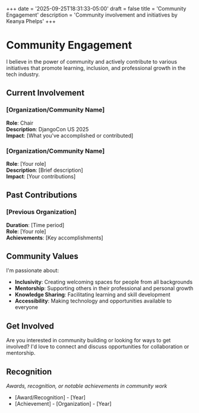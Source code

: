 +++
date = '2025-09-25T18:31:33-05:00'
draft = false
title = 'Community Engagement'
description = 'Community involvement and initiatives by Keanya Phelps'
+++

# Community Engagement

I believe in the power of community and actively contribute to various initiatives that promote learning, inclusion, and professional growth in the tech industry.

## Current Involvement

### [Organization/Community Name]

**Role**: Chair  
**Description**: DjangoCon US 2025  
**Impact**: [What you've accomplished or contributed]

### [Organization/Community Name]

**Role**: [Your role]  
**Description**: [Brief description]  
**Impact**: [Your contributions]

## Past Contributions

### [Previous Organization]

**Duration**: [Time period]  
**Role**: [Your role]  
**Achievements**: [Key accomplishments]

## Community Values

I'm passionate about:

- **Inclusivity**: Creating welcoming spaces for people from all backgrounds
- **Mentorship**: Supporting others in their professional and personal growth
- **Knowledge Sharing**: Facilitating learning and skill development
- **Accessibility**: Making technology and opportunities available to everyone

## Get Involved

Are you interested in community building or looking for ways to get involved? I'd love to connect and discuss opportunities for collaboration or mentorship.

## Recognition

_Awards, recognition, or notable achievements in community work_

- [Award/Recognition] - [Year]
- [Achievement] - [Organization] - [Year]

